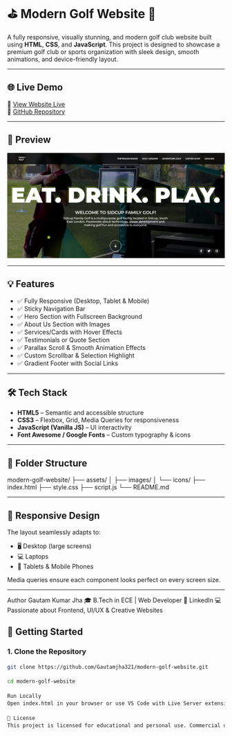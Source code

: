 # ⛳ Modern Golf Website 🎯

A fully responsive, visually stunning, and modern golf club website built using **HTML**, **CSS**, and **JavaScript**. This project is designed to showcase a premium golf club or sports organization with sleek design, smooth animations, and device-friendly layout.

---

## 🌐 Live Demo

🔗 [View Website Live](https://modern-golf-website.vercel.app/)  
📁 [GitHub Repository](https://github.com/Gautamjha321/modern-golf-website)

---

## 📸 Preview

![Modern Golf Website Screenshot](image.png)

---

## 💡 Features

- ✅ Fully Responsive (Desktop, Tablet & Mobile)
- ✅ Sticky Navigation Bar
- ✅ Hero Section with Fullscreen Background
- ✅ About Us Section with Images
- ✅ Services/Cards with Hover Effects
- ✅ Testimonials or Quote Section
- ✅ Parallax Scroll & Smooth Animation Effects
- ✅ Custom Scrollbar & Selection Highlight
- ✅ Gradient Footer with Social Links

---

## 🛠️ Tech Stack

- **HTML5** – Semantic and accessible structure  
- **CSS3** – Flexbox, Grid, Media Queries for responsiveness  
- **JavaScript (Vanilla JS)** – UI interactivity  
- **Font Awesome / Google Fonts** – Custom typography & icons

---

## 📁 Folder Structure

modern-golf-website/
├── assets/
│ ├── images/
│ └── icons/
├── index.html
├── style.css
├── script.js
└── README.md


---

## 📱 Responsive Design

The layout seamlessly adapts to:
- 🖥️ Desktop (large screens)
- 💻 Laptops
- 📱 Tablets & Mobile Phones

Media queries ensure each component looks perfect on every screen size.

---


Author
Gautam Kumar Jha
🎓 B.Tech in ECE | Web Developer
🔗 LinkedIn
💻 Passionate about Frontend, UI/UX & Creative Websites

## 🚀 Getting Started

### 1. Clone the Repository

```bash
git clone https://github.com/Gautamjha321/modern-golf-website.git

cd modern-golf-website

Run Locally
Open index.html in your browser or use VS Code with Live Server extension.

📄 License
This project is licensed for educational and personal use. Commercial use is not allowed without permission.
